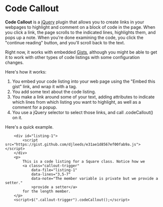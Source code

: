 # Code Callout

**Code Callout** is a [jQuery](http://jquery.com) plugin that allows you to create links
in your webpages to highlight and comment on a block of code in the page.  When you click a link, the page scrolls to the indicated lines, highlights them, and pops up a note.  When you're done examining the code, you click the "continue reading" button, and you'll scroll back to the text.

Right now, it works with embedded [Gists](https://gist.github.com), although you might be 
able to get it to work with other types of code listings with some configuration changes.

Here's how it works:

1. You embed your code listing into your web page using the "Embed this gist" link, and wrap it with a tag.
2. You add some text about the code listing.
3. You make a link around some of your text, adding attributes to indicate which lines from which listing you want to highlight, as well as a comment for a popup.
4. You use a jQuery selector to select those links, and call .codeCallout() on it.

Here's a quick example.

```
    <div id="listing-1">
        <script src="https://gist.github.com/djleeds/e31ae1d8567ef00fab9a.js"></script>
    </div>
    <p>
        This is a code listing for a Square class. Notice how we 
        <a class="callout-trigger"
            data-file="listing-1"
            data-lines="3,5-7"
            data-note="The member variable is private but we provide a setter."
            >provide a setter</a>
        for the length member.
    </p>
    <script>$(".callout-trigger").codeCallout();</script>
```

